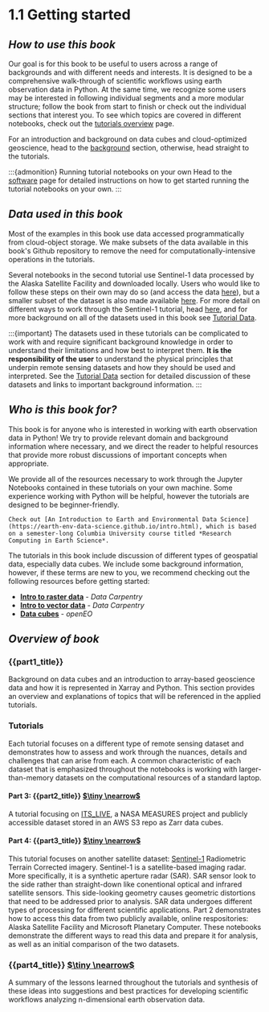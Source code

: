 # 1.1 Getting started

## *How to use this book*

Our goal is for this book to be useful to users across a range of backgrounds and with different needs and interests. It is designed to be a comprehensive walk-through of scientific workflows using earth observation data in Python. At the same time, we recognize some users may be interested in following individual segments and a more modular structure; follow the book from start to finish or check out the individual sections that interest you. To see which topics are covered in different notebooks, check out the [tutorials overview](../background/tutorials_overview.md) page.

For an introduction and background on data cubes and cloud-optimized geoscience, head to the [background](../background/background_root.md) section, otherwise, head straight to the tutorials.

:::{admonition} Running tutorial notebooks on your own
Head to the [software](software.md) page for detailed instructions on how to get started running the tutorial notebooks on your own.
:::

## *Data used in this book*

Most of the examples in this book use data accessed programmatically from cloud-object storage. We make subsets of the data available in this book's Github repository to remove the need for computationally-intensive operations in the tutorials. 

Several notebooks in the second tutorial use Sentinel-1 data processed by the Alaska Satellite Facility and downloaded locally. Users who would like to follow these steps on their own may do so (and access the data [here]()), but a smaller subset of the dataset is also made available [here](). For more detail on different ways to work through the Sentinel-1 tutorial, head [here](../sentinel1/s1_intro.md), and for more background on all of the datasets used in this book see [Tutorial Data](../background/tutorial_data.md).

:::{important} 
The datasets used in these tutorials can be complicated to work with and require significant background knowledge in order to understand their limitations and how best to interpret them. **It is the responsibility of the user** to understand the physical principles that underpin remote sensing datasets and how they should be used and interpreted. See the [Tutorial Data](../background/tutorial_data.md) section for detailed discussion of these datasets and links to important background information. 
:::

## *Who is this book for?*

This book is for anyone who is interested in working with earth observation data in Python! We try to provide relevant domain and background information where necessary, and we direct the reader to helpful resources that provide more robust discussions of important concepts when appropriate. 

We provide all of the resources necessary to work through the Jupyter Notebooks contained in these tutorials on your own machine. Some experience working with Python will be helpful, however the tutorials are designed to be beginner-friendly.

```{admonition} If you'd like a more thorough background on working with geospatial data in Python 
Check out [An Introduction to Earth and Environmental Data Science](https://earth-env-data-science.github.io/intro.html), which is based on a semester-long Columbia University course titled *Research Computing in Earth Science*.
```

The tutorials in this book include discussion of different types of geospatial data, especially data cubes. We include some background information, however, if these terms are new to you, we recommend checking out the following resources before getting started: 

- [**Intro to raster data**](https://datacarpentry.github.io/organization-geospatial/01-intro-raster-data.html#data-structures-raster-and-vector) - *Data Carpentry*
- [**Intro to vector data**](https://datacarpentry.github.io/organization-geospatial/02-intro-vector-data.html#about-vector-data) - *Data Carpentry*
- [**Data cubes**](https://openeo.org/documentation/1.0/datacubes.html#what-are-datacubes) - *openEO*

## *Overview of book*

### {{part1_title}}
Background on data cubes and an introduction to array-based geoscience data and how it is represented in Xarray and Python. This section provides an overview and explanations of topics that will be referenced in the applied tutorials.

### Tutorials

Each tutorial focuses on a different type of remote sensing dataset and demonstrates how to assess and work through the nuances, details and challenges that can arise from each. A common characteristic of each dataset that is emphasized throughout the notebooks is working with larger-than-memory datasets on the computational resources of a standard laptop. 

#### Part 3: {{part2_title}} [$\tiny \nearrow$](../itslive/itslive_intro.md)
A tutorial focusing on [ITS_LIVE](https://its-live.jpl.nasa.gov/), a NASA MEASURES project and publicly accessible dataset stored in an AWS S3 repo as Zarr data cubes. 

#### Part 4: {{part3_title}} [$\tiny \nearrow$](../sentinel1/s1_intro.md)
This tutorial focuses on another satellite dataset: [Sentinel-1](https://www.esa.int/Applications/Observing_the_Earth/Copernicus/Sentinel-1) Radiometric Terrain Corrected imagery. Sentinel-1 is a satellite-based imaging radar. More specifically, it is a synthetic aperture radar (SAR). SAR sensor look to the side rather than straight-down like conentional optical and infrared satellite sensors. This side-looking geometry causes geometric distortions that need to be addressed prior to analysis. SAR data undergoes different types of processing for different scientific applications. Part 2 demonstrates how to access this data from two publicly available, online respositories: Alaska Satellite Facility and Microsoft Planetary Computer. These notebooks demonstrate the different ways to read this data and prepare it for analysis, as well as an initial comparison of the two datasets. 

### {{part4_title}} [$\tiny \nearrow$](../conclusion/wrapping_up.md)

A summary of the lessons learned throughout the tutorials and synthesis of these ideas into suggestions and best practices for developing scientific workflows analyzing n-dimensional earth observation data. 

